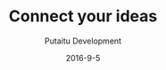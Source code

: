 ---
title: 'Connect your ideas'
sections:
    -
        template: buttons
        text: '## Getting started'
        buttons:
            -
                text: 'Take me through it'
                href: /getting-started/
                target: _self
        links:
            -
                text: Source
                href: 'https://github.com/Putaitu/hashbrown-cms/releases/latest'
                target: _blank
            -
                text: Guides
                href: /guides/
                target: _self
            -
                text: Documentation
                href: /docs/
                target: _self
    -
        template: richTextSection
        text: "## Why HashBrown?\n\n### Remote management\n\nSeparate your concerns with a truly modern approach to content management. Your websites won't know what hit them.\n\n### Multiple projects at once\n\nWhy worry about several CMS'es, when you only need one?\n\n### Several environments for each project\n\nWe get it. You need to test your content before you go live.\n\n### Multilingual\n\nRemember the last time you used a truly elegant localisation solution in a CMS? We don't either.\n\n### Plugin support\n\nIf your needs aren't met at the core level, you can add anything you can imagine.\n\n### Content format consistency\n\nWhen you are passing complex, format-agnostic data around, document databases are the way to go. HashBrown knows what's up.\n\n### Painless backups\n\nHashBrown has your back in seconds.\n\n### Small footprint\n\nYou could probably run HashBrown on your toaster at home."
description: 'Create once. Publish anywhere.'
meta:
    id: 91f1ec2b984f291377c2dc488be2ebbefb46dd9a
    parentId: ""
    language: en
date: '2016-9-5'
author: 'Putaitu Development'
permalink: /
layout: sectionPage
---